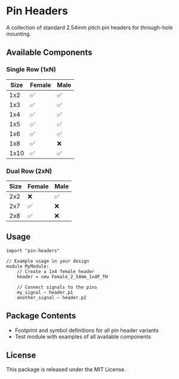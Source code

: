 # Pin Headers

A collection of standard 2.54mm pitch pin headers for through-hole mounting.

## Available Components

### Single Row (1xN)

| Size | Female | Male |
| ---- | ------ | ---- |
| 1x2  | ✅     | ✅   |
| 1x3  | ✅     | ✅   |
| 1x4  | ✅     | ✅   |
| 1x5  | ✅     | ✅   |
| 1x6  | ✅     | ✅   |
| 1x8  | ✅     | ❌   |
| 1x10 | ✅     | ✅   |

### Dual Row (2xN)

| Size | Female | Male |
| ---- | ------ | ---- |
| 2x2  | ❌     | ✅   |
| 2x7  | ✅     | ❌   |
| 2x8  | ✅     | ❌   |

## Usage

```ato
import "pin-headers"

// Example usage in your design
module MyModule:
    // Create a 1x4 female header
    header = new Female_2_54mm_1x4P_TH

    // Connect signals to the pins
    my_signal ~ header.p1
    another_signal ~ header.p2
```

## Package Contents

- Footprint and symbol definitions for all pin header variants
- Test module with examples of all available components

## License

This package is released under the MIT License.
